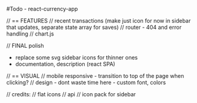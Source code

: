 #Todo - react-currency-app

// == FEATURES
// recent transactions (make just icon for now in sidebar that updates, separate state array for saves)
// router - 404 and error handling
// chart.js

// FINAL polish

- replace some svg sidebar icons for thinner ones
- documentation, description (react SPA)

// == VISUAL
// mobile responsive - transition to top of the page when clicking?
// design - dont waste time here - custom font, colors

// credits:
// flat icons
// api
// icon pack for sidebar
